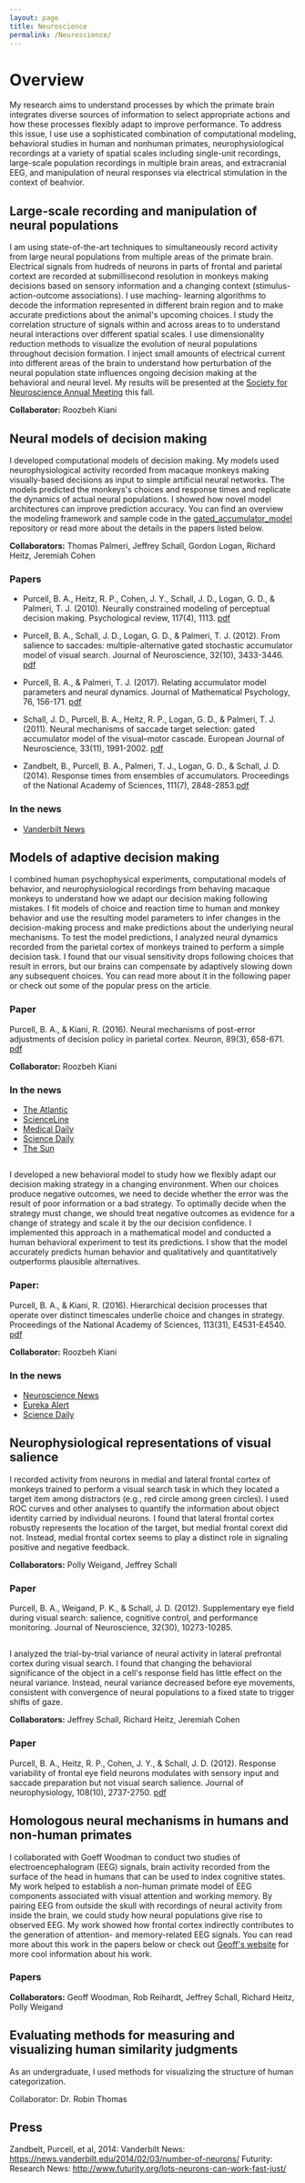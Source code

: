 ```yaml
---
layout: page
title: Neuroscience
permalink: /Neuroscience/
---
```



# Overview

My research aims to understand processes by which the primate brain integrates diverse sources of information to select appropriate actions and how these processes flexibly adapt to improve performance.  To address this issue, I use use a sophisticated combination of computational modeling, behavioral studies in human and nonhuman primates, neurophysiological recordings at a variety of spatial scales including single-unit recordings, large-scale population recordings in multiple brain areas, and extracranial EEG, and manipulation of neural responses via electrical stimulation in the context of beahvior.


## Large-scale recording and manipulation of neural populations

I am using state-of-the-art techniques to simultaneously record activity from large neural populations from multiple areas of the primate brain.  Electrical signals from hudreds of neurons in parts of frontal and parietal cortext are recorded at submillisecond resolution in monkeys making decisions based on sensory information and a changing context (stimulus-action-outcome associations).  I use maching- learning algorithms to decode the information represented in different brain region and to make accurate predictions about the animal's upcoming choices. I study the correlation structure of signals within and across areas to to understand neural interactions over different spatial scales.  I use dimensionality reduction methods to visualize the evolution of neural populations throughout decision formation. I inject small amounts of electrical current into different areas of the brain to understand how perturbation of the neural population state influences ongoing decision making at the behavioral and neural level. My results will be presented at the [Society for Neuroscience Annual Meeting](https://www.sfn.org/annual-meeting/neuroscience-2017) this fall.

**Collaborator:** Roozbeh Kiani



## Neural models of decision making

I developed computational models of decision making.  My models used neurophysiological activity recorded from macaque monkeys making visually-based decisions as input to simple artificial neural networks.  The models predicted the monkeys's choices and response times and replicate the dynamics of actual neural populations.  I showed how novel model architectures can improve prediction accuracy.   You can find an overview the modeling framework and sample code in the [gated_accumulator_model](https://github.com/purcelba/gated_accumulator_model) repository or read more about the details in the papers listed below.

**Collaborators:** Thomas Palmeri, Jeffrey Schall, Gordon Logan, Richard Heitz, Jeremiah Cohen

### Papers
- Purcell, B. A., Heitz, R. P., Cohen, J. Y., Schall, J. D., Logan, G. D., & Palmeri, T. J. (2010). Neurally constrained modeling of perceptual decision making. Psychological review, 117(4), 1113. [pdf](https://github.com/purcelba/purcelba.github.io/blob/master/docs/PurcellHeitzCohenSchallLoganPalmeri2010.pdf)

- Purcell, B. A., Schall, J. D., Logan, G. D., & Palmeri, T. J. (2012). From salience to saccades: multiple-alternative gated stochastic accumulator model of visual search. Journal of Neuroscience, 32(10), 3433-3446. [pdf](https://github.com/purcelba/purcelba.github.io/blob/master/docs/PurcellSchallLoganPalmeri2012.pdf)

- Purcell, B. A., & Palmeri, T. J. (2017). Relating accumulator model parameters and neural dynamics. Journal of Mathematical Psychology, 76, 156-171. [pdf](https://github.com/purcelba/purcell_research/blob/master/PurcellPalmeri2017.pdf)

- Schall, J. D., Purcell, B. A., Heitz, R. P., Logan, G. D., & Palmeri, T. J. (2011). Neural mechanisms of saccade target selection: gated accumulator model of the visual–motor cascade. European Journal of Neuroscience, 33(11), 1991-2002. [pdf](https://github.com/purcelba/purcelba.github.io/blob/master/docs/SchallPurcellHeitzLoganPalmeri2011.pdf)

- Zandbelt, B., Purcell, B. A., Palmeri, T. J., Logan, G. D., & Schall, J. D. (2014). Response times from ensembles of accumulators. Proceedings of the National Academy of Sciences, 111(7), 2848-2853.[pdf](https://github.com/purcelba/purcell_research/blob/master/ZandbeltPurcellPalmeriLoganSchall2014.pdf)

### In the news
- [Vanderbilt News](https://news.vanderbilt.edu/2010/10/08/neurons-cast-votes-to-guide-decision-making/)



## Models of adaptive decision making

I combined human psychophysical experiments, computational models of behavior, and neurophysiological recordings from behaving macaque monkeys to understand how we adapt our decision making following mistakes. I fit models of choice and reaction time to human and monkey behavior and use the resulting model parameters to infer changes in the decision-making process and make predictions about the underlying neural mechanisms. To test the model predictions, I analyzed neural dynamics recorded from the parietal cortex of monkeys trained to perform a simple decision task. I found that our visual sensitivity drops following choices that result in errors, but our brains can compensate by adaptively slowing down any subsequent choices. You can read more about it in the following paper or check out some of the popular press on the article.  

### Paper

Purcell, B. A., & Kiani, R. (2016). Neural mechanisms of post-error adjustments of decision policy in parietal cortex. Neuron, 89(3), 658-671. [pdf](https://github.com/purcelba/purcell_research/blob/master/PurcellKiani2016a.pdf)

**Collaborator:** Roozbeh Kiani

### In the news
- [The Atlantic](https://www.theatlantic.com/science/archive/2016/02/why-mistakes-are-often-repeated/470778/)
- [ScienceLine](http://scienceline.org/2016/08/i-fd-up/)
- [Medical Daily](http://www.medicaldaily.com/errors-decision-making-just-slow-us-down-why-we-dont-always-learn-our-mistakes-370600)
- [Science Daily](https://www.sciencedaily.com/releases/2016/01/160121130011.htm)
- [The Sun](https://www.thesun.co.uk/archives/news/195779/the-reason-why-we-dont-learn-from-our-mistakes-is-revealed/)


## 
I developed a new behavioral model to study how we flexibly adapt our decision making strategy in a changing environment.  When our choices produce negative outcomes, we need to decide whether the error was the result of poor information or a bad strategy.  To optimally decide when the strategy must change, we should treat negative outcomes as evidence for a change of strategy and scale it by the our decision confidence.  I implemented this approach in a mathematical model and conducted a human behavioral experiment to test its predictions. I show that the model accurately predicts human behavior and qualitatively and quantitatively outperforms plausible alternatives.  

### Paper:

Purcell, B. A., & Kiani, R. (2016). Hierarchical decision processes that operate over distinct timescales underlie choice and changes in strategy. Proceedings of the National Academy of Sciences, 113(31), E4531-E4540. [pdf](https://github.com/purcelba/purcell_research/blob/master/PurcellKiani2016b.pdf)

**Collaborator:** Roozbeh Kiani

### In the news
- [Neuroscience News](http://neurosciencenews.com/confidence-neuroscience-error-4705/)
- [Eureka Alert](https://www.eurekalert.org/pub_releases/2016-07/nyu-iga071416.php)
- [Science Daily](https://www.sciencedaily.com/releases/2016/07/160718161503.htm)


## Neurophysiological representations of visual salience

I recorded activity from neurons in medial and lateral frontal cortex of monkeys trained to perform a visual search task in which they located a target item among distractors (e.g., red circle among green circles).  I used ROC curves and other analyses to quantify the information about object identity carried by individual neurons.  I found that lateral frontal cortex robustly represents the location of the target, but medial frontal corext did not.  Instead, medial frontal cortex seems to play a distinct role in signaling positive and negative feedback.

**Collaborators:** Polly Weigand, Jeffrey Schall

### Paper
Purcell, B. A., Weigand, P. K., & Schall, J. D. (2012). Supplementary eye field during visual search: salience, cognitive control, and performance monitoring. Journal of Neuroscience, 32(30), 10273-10285.


## 
I analyzed the trial-by-trial variance of neural activity in lateral prefrontal cortex during visual search. I found that changing the behavioral significance of the object in a cell's response field has little effect on the neural variance.  Instead, neural variance decreased before eye movements, consistent with convergence of neural populations to a fixed state to trigger shifts of gaze.  

**Collaborators:** Jeffrey Schall, Richard Heitz, Jeremiah Cohen

### Paper

Purcell, B. A., Heitz, R. P., Cohen, J. Y., & Schall, J. D. (2012). Response variability of frontal eye field neurons modulates with sensory input and saccade preparation but not visual search salience. Journal of neurophysiology, 108(10), 2737-2750. [pdf]()


## Homologous neural mechanisms in humans and non-human primates

I collaborated with Goeff Woodman to conduct two studies of electroencephalogram (EEG) signals, brain activity recorded from the surface of the head in humans that can be used to index cognitive states.  My work helped to establish a non-human primate model of EEG components associated with visual attention and working memory.  By pairing EEG from outside the skull with recordings of neural activity from inside the brain, we could study how neural populations give rise to observed EEG.  My work showed how frontal cortex indirectly contributes to the generation of attention- and memory-related EEG signals.  You can read more about this work in the papers below or check out [Geoff's website](http://www.psy.vanderbilt.edu/faculty/woodman/) for more cool information about his work.


### Papers



**Collaborators:** Geoff Woodman, Rob Reihardt, Jeffrey Schall, Richard Heitz, Polly Weigand



## Evaluating methods for measuring and visualizing human similarity judgments

As an undergraduate, I used methods for visualizing the structure of human categorization.   



Collaborator:
Dr. Robin Thomas



## Press


Zandbelt, Purcell, et al, 2014:
Vanderbilt News: https://news.vanderbilt.edu/2014/02/03/number-of-neurons/
Futurity: Research News: http://www.futurity.org/lots-neurons-can-work-fast-just/
